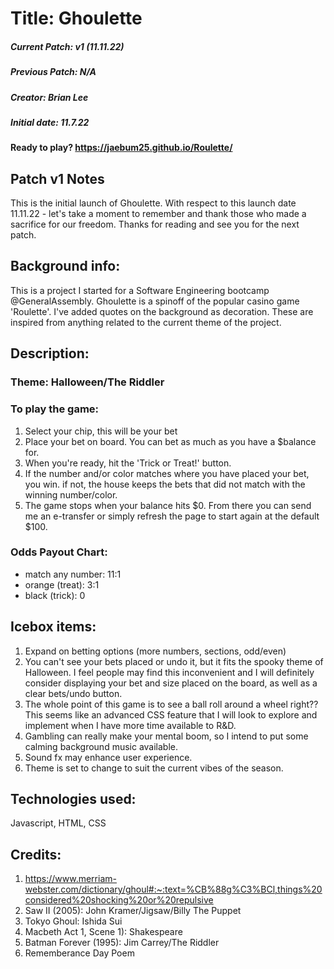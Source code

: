 # Title: Ghoulette
##### Current Patch: v1 (11.11.22)
##### Previous Patch: N/A
##### Creator: Brian Lee
##### Initial date: 11.7.22

#### Ready to play? https://jaebum25.github.io/Roulette/

## Patch v1 Notes

This is the initial launch of Ghoulette. With respect to this launch date 11.11.22 - let's take a moment to remember and thank those who made a sacrifice for our freedom. Thanks for reading and see you for the next patch.

## Background info:

This is a project I started for a Software Engineering bootcamp @GeneralAssembly.
Ghoulette is a spinoff of the popular casino game 'Roulette'.
I've added quotes on the background as decoration. These are inspired from anything related to the current theme of the project.

## Description:

### Theme: Halloween/The Riddler

### To play the game:

1. Select your chip, this will be your bet
2. Place your bet on board. You can bet as much as you have a $balance for.
3. When you're ready, hit the 'Trick or Treat!' button.
4. If the number and/or color matches where you have placed your bet, you win. if not, the house keeps the bets that did not match with the winning number/color.
5. The game stops when your balance hits $0. From there you can send me an e-transfer or simply refresh the page to start again at the default $100.

### Odds Payout Chart:

- match any number: 11:1
- orange (treat): 3:1
- black (trick): 0



## Icebox items:

1. Expand on betting options (more numbers, sections, odd/even)
2. You can't see your bets placed or undo it, but it fits the spooky theme of Halloween. I feel people may find this inconvenient and I will definitely consider displaying your bet and size placed on the board, as well as a clear bets/undo button.
3. The whole point of this game is to see a ball roll around a wheel right?? This seems like an advanced CSS feature that I will look to explore and implement when I have more time available to R&D.
4. Gambling can really make your mental boom, so I intend to put some calming background music available.
5. Sound fx may enhance user experience.
6. Theme is set to change to suit the current vibes of the season.


## Technologies used:

Javascript, HTML, CSS

## Credits:

1. https://www.merriam-webster.com/dictionary/ghoul#:~:text=%CB%88g%C3%BCl,things%20considered%20shocking%20or%20repulsive
2. Saw II (2005): John Kramer/Jigsaw/Billy The Puppet
3. Tokyo Ghoul: Ishida Sui
4. Macbeth Act 1, Scene 1): Shakespeare
5. Batman Forever (1995): Jim Carrey/The Riddler
6. Rememberance Day Poem